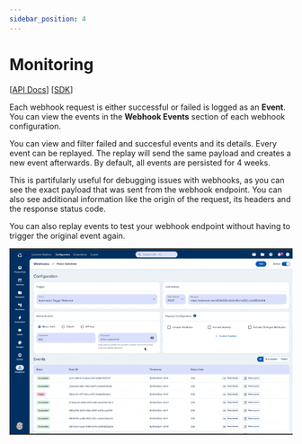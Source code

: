 ```yaml
---
sidebar_position: 4
---
```


# Monitoring 

[[API Docs](/api/webhooks#tag/event/operation/getEventById)]
[[SDK](https://www.npmjs.com/package/@epilot/webhooks-client)]

Each webhook request is either successful or failed is logged as an **Event**. You can view the events in the **Webhook Events** section of each webhook configuration.


You can view and filter failed and succesful events and its details. Every event can be replayed. The replay will send the same payload and creates a new event afterwards. By default, all events are persisted for 4 weeks. 

This is partifularly useful for debugging issues with webhooks, as you can see the exact payload that was sent from the webhook endpoint. You can also see additional information like the origin of the request, its headers and the response status code.

You can also replay events to test your webhook endpoint without having to trigger the original event again.

![Webhook Events](../../static/img/webhooks/events.gif)